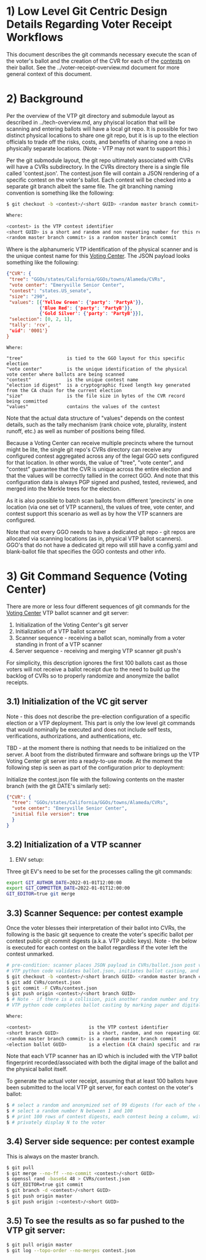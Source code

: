 # 1) Low Level Git Centric Design Details Regarding Voter Receipt Workflows

This document describes the git commands necessary execute the scan of the voter's ballot and the creation of the CVR for each of the [contests](https://pages.nist.gov/ElectionGlossary/#contest) on their ballot.  See the ../voter-receipt-overview.md document for more general context of this document.

# 2) Background

Per the overview of the VTP git directory and submodule layout as described in ../tech-overview.md, any phyiscal location that will be scanning and entering ballots will have a local git repo.  It is possible for two distinct physical locations to share one git repo, but it is is up to the election officials to trade off the risks, costs, and benefits of sharing one a repo in physically separate locations.  (Note - VTP may not want to support this.)

Per the git submodule layout, the git repo ultimately  associated with CVRs will have a CVRs subdirectory.  In the CVRs directory there is a single file called 'contest.json'.  The contest.json file will contain a JSON rendering of a specific contest on the voter's ballot.  Each contest will be checked into a separate git branch albeit the same file.  The git branching naming convention is something like the following:

```bash
$ git checkout -b <contest>/<short GUID> <random master branch commit>

Where:

<contest> is the VTP contest identifier
<short GUID> is a short and random and non repeating number for this repo
<random master branch commit> is a random master branch commit
```

Where <scanner id> is the alphanumeric VTP identification of the physical scanner and <contest> is the unique contest name for this [Voting Center](https://pages.nist.gov/ElectionGlossary/#vote-center).  The JSON payload looks something like the following:

```json
{"CVR": {
 "tree": "GGOs/states/California/GGOs/towns/Alameda/CVRs",
 "vote center": "Emeryville Senior Center",
 "contest": "states.US_senate",
 "size": "290",
 "values": [{'Yellow Green': {'party': 'PartyA'}},
            {'Blue Red': {'party': 'PartyB'}},
            {'Gold Silver': {'party': 'PartyB'}}],
 "selection": [0, 2, 1],
 "tally': 'rcv',
 "uid": '0001'}
}
```
```
Where:

"tree"                is tied to the GGO layout for this specific election
"vote center"         is the unique identification of the physical vote center where ballots are being scanned
"contest"             is the unique contest name
"election id digest"  is a cryptographic fixed length key generated from the CA chain for the current election
"size"                is the file size in bytes of the CVR record being committed
"values"              contains the values of the contest
```

Note that the actual data structure of "values" depends on the contest details, such as the tally mechanism (rank choice vote, plurality, instent runoff, etc.) as well as number of positions being filled.

Because a Voting Center can receive multiple precincts where the turnout might be lite, the single git repo's CVRs directory can receive any configured contest aggregated across any of the legal GGO sets configured for that location.  In other words, the value of "tree", "vote center", and "contest" guarantee that the CVR is unique across the entire election and that the values will be correctly tallied in the correct GGO.  And note that this configuration data is always PGP signed and pushed, tested, reviewed, and merged into the Merkle trees for the election.

As it is also possible to batch scan ballots from different 'precincts' in one location (via one set of VTP scanners), the values of tree, vote center, and contest support this scenario as well as by how the VTP scanners are configured.

Note that not every GGO needs to have a dedicated git repo - git repos are allocated via scanning locations (as in, physical VTP ballot scanners).  GGO's that do not have a dedicated git repo will still have a config.yaml and blank-ballot file that specifies the GGO contests and other info.

# 3) Git Command Sequence (Voting Center)

There are more or less four different sequences of git commands for the [Voting Center](https://pages.nist.gov/ElectionGlossary/#vote-center) VTP ballot scanner and git server:

1) Initialization of the Voting Center's git server
2) Initialization of a VTP ballot scanner
3) Scanner sequence - receiving a ballot scan, nominally from a voter standing in front of a VTP scanner
4) Server sequence - receiving and merging VTP scanner git push's

For simplicity, this description ignores the first 100 ballots cast as those voters will not receive a ballot receipt due to the need to build up the backlog of CVRs so to properly randomize and anonymize the ballot receipts.

## 3.1) Initialization of the VC git server

Note - this does not describe the pre-election configuration of a specific election or a VTP deployment.  This part is only the low level git commands that would nominally be executed and does not include self tests, verifications, authorizations, and authentications, etc.

TBD - at the moment there is nothing that needs to be initialized on the server.  A boot from the distributed firmware and software brings up the VTP Voting Center git server into a ready-to-use mode.  At the moment the following step is seen as part of the configuration prior to deployment:

Initialize the contest.json file with the following contents on the master branch (with the git DATE's similarly set):

```json
{"CVR": {
  "tree": "GGOs/states/California/GGOs/towns/Alameda/CVRs",
  "vote center": "Emeryville Senior Center",
  "initial file version": true
  }
}
```
## 3.2) Initialization of a VTP scanner

1) ENV setup:

Three git EV's need to be set for the processes calling the git commands:

```bash
export GIT_AUTHOR_DATE=2022-01-01T12:00:00
export GIT_COMMITTER_DATE=2022-01-01T12:00:00
GIT_EDITOR=true git merge
```

## 3.3) Scanner Sequence:  per contest example

Once the voter blesses their interpretation of their ballot into CVRs, the following is the basic git sequence to create the voter's specific ballot per contest public git commit digests (a.k.a. VTP public keys).  Note - the below is executed for each contest on the ballot regardless if the voter left the contest unmarked.


```bash
# pre-condition: scanner places JSON payload in CVRs/ballot.json post voter's approval step
# VTP python code validates ballot.json, initiates ballot casting, and loops over each contest:
$ git checkout -b <contest>/<short branch GUID> <random master branch commit>
$ git add CVRs/contest.json
$ git commit -F CVRs/contest.json
$ git push origin <contest>/<short branch GUID>
$ # Note - if there is a collision, pick another random number and try again
# VTP python code completes ballot casting by marking paper and digital image with an <election ballot GUID>

Where:

<contest>                     is the VTP contest identifier
<short branch GUID>           is a short, random, and non repeating GUID for this repo
<random master branch commit> is a random master branch commit
<election ballot GUID>        is a election (CA chain) specific and random, anonymous GUID
```

Note that each VTP scanner has an ID which is included with the VTP ballot fingerprint recorded/associated with both the digital image of the ballot and the physical ballot itself.

To generate the actual voter receipt, assuming that at least 100 ballots have been submitted to the local VTP git server, for each contest on the voter's ballot:


```bash
$ # select a random and anonymized set of 99 digests (for each of the contests)
$ # select a random number N between 1 and 100
$ # print 100 rows of contest digests, each contest being a column, with row N being the voter's
$ # privately display N to the voter
```

## 3.4) Server side sequence: per contest example

This is always on the master branch.

```bash
$ git pull
$ git merge --no-ff --no-commit <contest>/<short GUID>
$ openssl rand -base64 48 > CVRs/contest.json
$ GIT_EDITOR=true git commit
$ git branch -d <contest>/<short GUID>
$ git push origin master
$ git push origin :<contest>/<short GUID>
```

## 3.5) To see the results as so far pushed to the VTP git server:

```bash
$ git pull origin master
$ git log --topo-order --no-merges contest.json
```
